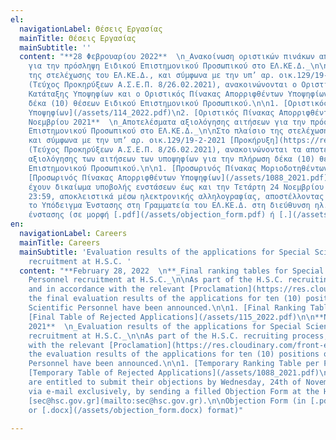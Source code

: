 ```yaml
---
el:
  navigationLabel: Θέσεις Εργασίας
  mainTitle: Θέσεις Εργασίας
  mainSubtitle: ''
  content: "**28 Φεβρουαρίου 2022**  \n_Ανακοίνωση οριστικών πινάκων αποτελεσμάτων
    για την πρόσληψη Ειδικού Επιστημονικού Προσωπικού στο ΕΛ.ΚΕ.Δ._\n\nΣτο πλαίσιο
    της στελέχωσης του ΕΛ.ΚΕ.Δ., και σύμφωνα με την υπ’ αρ. οικ.129/19-2-2021 [Προκήρυξη](https://res.cloudinary.com/front-end-matters/image/upload/v1614419555/hellenic-space-center/%CE%A0%CF%81%CE%BF%CE%BA%CE%AE%CF%81%CF%85%CE%BE%CE%B7.pdf)
    (Τεύχος Προκηρύξεων Α.Σ.Ε.Π. 8/26.02.2021), ανακοινώνονται ο Οριστικός Πίνακας
    Κατάταξης Υποψηφίων και ο Οριστικός Πίνακας Απορριφθέντων Υποψηφίων, για την πλήρωση
    δέκα (10) θέσεων Ειδικού Επιστημονικού Προσωπικού.\n\n1. [Οριστικός Πίνακας Κατάταξης
    Υποψηφίων](/assets/114_2022.pdf)\n2. [Οριστικός Πίνακας Απορριφθέντων Υποψηφίων](/assets/115_2022.pdf)\n\n**19
    Νοεμβρίου 2021**  \n_Αποτελέσματα αξιολόγησης αιτήσεων για την πρόσληψη Ειδικού
    Επιστημονικού Προσωπικού στο ΕΛ.ΚΕ.Δ._\n\nΣτο πλαίσιο της στελέχωσης του ΕΛ.ΚΕ.Δ.,
    και σύμφωνα με την υπ’ αρ. οικ.129/19-2-2021 [Προκήρυξη](https://res.cloudinary.com/front-end-matters/image/upload/v1614419555/hellenic-space-center/%CE%A0%CF%81%CE%BF%CE%BA%CE%AE%CF%81%CF%85%CE%BE%CE%B7.pdf)
    (Τεύχος Προκηρύξεων Α.Σ.Ε.Π. 8/26.02.2021), ανακοινώνονται τα αποτελέσματα της
    αξιολόγησης των αιτήσεων των υποψηφίων για την πλήρωση δέκα (10) θέσεων Ειδικού
    Επιστημονικού Προσωπικού.\n\n1. [Προσωρινός Πίνακας Μοριοδοτηθέντων Υποψηφίων](/assets/1087_2021.pdf)\n2.
    [Προσωρινός Πίνακας Απορριφθέντων Υποψηφίων](/assets/1088_2021.pdf)\n\nΟι υποψήφιοι
    έχουν δικαίωμα υποβολής ενστάσεων έως και την Τετάρτη 24 Νοεμβρίου 2021, ως τις
    23:59, αποκλειστικά μέσω ηλεκτρονικής αλληλογραφίας, αποστέλλοντας συμπληρωμένο
    το Υπόδειγμα Ένστασης στη Γραμματεία του ΕΛ.ΚΕ.Δ. στη διεύθυνση ηλ. ταχ. [sec@hsc.gov.gr](mailto:sec@hsc.gov.gr).\n\nΥπόδειγμα
    ένστασης (σε μορφή [.pdf](/assets/objection_form.pdf) ή [.](/assets/_.docx)[docx](/assets/objection_form.docx))"
en:
  navigationLabel: Careers
  mainTitle: Careers
  mainSubtitle: 'Evaluation results of the applications for Special Scientific Personnel
    recruitment at H.S.C. '
  content: "**February 28, 2022  \n**_Final ranking tables for Special Scientific
    Personnel recruitment at H.S.C._\n\nAs part of the H.S.C. recruiting process,
    and in accordance with the relevant [Proclamation](https://res.cloudinary.com/front-end-matters/image/upload/v1614419555/hellenic-space-center/%CE%A0%CF%81%CE%BF%CE%BA%CE%AE%CF%81%CF%85%CE%BE%CE%B7.pdf),
    the final evaluation results of the applications for ten (10) positions of Special
    Scientific Personnel have been announced.\n\n1. [Final Ranking Table per Position](/assets/114_2022.pdf)\n2.
    [Final Table of Rejected Applications](/assets/115_2022.pdf)\n\n**November 19,
    2021**  \n_Evaluation results of the applications for Special Scientific Personnel
    recruitment at H.S.C._\n\nAs part of the H.S.C. recruiting process, and in accordance
    with the relevant [Proclamation](https://res.cloudinary.com/front-end-matters/image/upload/v1614419555/hellenic-space-center/%CE%A0%CF%81%CE%BF%CE%BA%CE%AE%CF%81%CF%85%CE%BE%CE%B7.pdf),
    the evaluation results of the applications for ten (10) positions of Special Scientific
    Personnel have been announced.\n\n1. [Temporary Ranking Table per Position](/assets/1087_2021.pdf)\n2.
    [Temporary Table of Rejected Applications](/assets/1088_2021.pdf)\n\nApplicants
    are entitled to submit their objections by Wednesday, 24th of November 2021, 23:59,
    via e-mail exclusively, by sending a filled Objection Form at the H.S.C. Secretariat,
    [sec@hsc.gov.gr](mailto:sec@hsc.gov.gr).\n\nObjection Form (in [.pdf](/assets/objection_form.pdf)
    or [.docx](/assets/objection_form.docx) format)"

---
```

